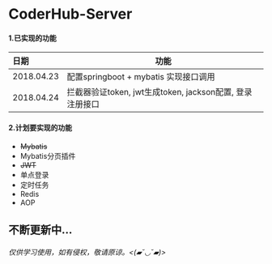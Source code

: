 # CoderHub-Server

#### 1.已实现的功能


| 日期         | 功能                                       |
| :--------- | ---------------------------------------- |
| 2018.04.23 | 配置springboot + mybatis 实现接口调用            |
| 2018.04.24 | 拦截器验证token, jwt生成token, jackson配置, 登录注册接口 |

#### 2.计划要实现的功能

* ~~Mybatis~~
* Mybatis分页插件
* ~~JWT~~
* 单点登录
* 定时任务
* Redis
* AOP



## 不断更新中...

###### 仅供学习使用，如有侵权，敬请原谅。<(▰˘◡˘▰)>